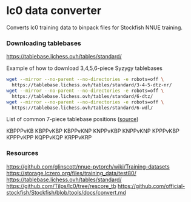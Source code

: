# lc0 data converter

Converts lc0 training data to binpack files for Stockfish NNUE training.


### Downloading tablebases

https://tablebase.lichess.ovh/tables/standard/

Example of how to download 3,4,5,6-piece Syzygy tablebases

```bash
wget --mirror --no-parent --no-directories -e robots=off \
  https://tablebase.lichess.ovh/tables/standard/3-4-5-dtz-nr/
wget --mirror --no-parent --no-directories -e robots=off \
  https://tablebase.lichess.ovh/tables/standard/6-dtz/
wget --mirror --no-parent --no-directories -e robots=off \
  https://tablebase.lichess.ovh/tables/standard/6-wdl/
```

List of common 7-piece tablebase positions ([source](https://groups.google.com/g/fishcooking/c/chP0S4jXTxU))

KBPPPvKB
KBPPvKBP
KBPPvKNP
KNPPvKBP
KNPPvKNP
KPPPvKBP
KPPPvKPP
KQPPvKQP
KRPPvKRP

### Resources

https://github.com/glinscott/nnue-pytorch/wiki/Training-datasets
https://storage.lczero.org/files/training_data/test80/
https://tablebase.lichess.ovh/tables/standard/
https://github.com/Tilps/lc0/tree/rescore_tb
https://github.com/official-stockfish/Stockfish/blob/tools/docs/convert.md
